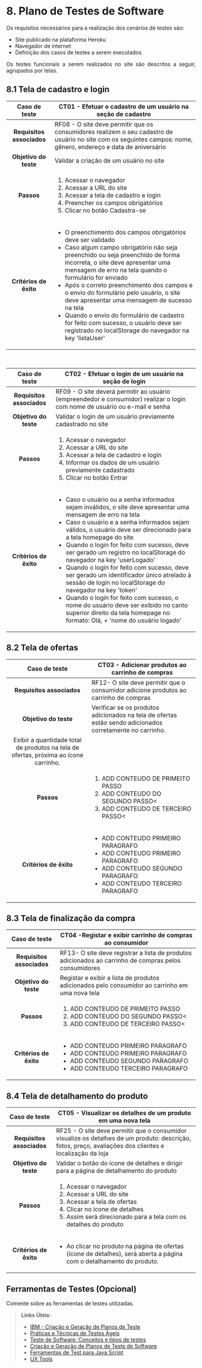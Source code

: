 # 8. Plano de Testes de Software

<p align="justify">Os requisitos necessários para a realização dos cenários de testes são:</p>

- Site publicado na plataforma Heroku
- Navegador de internet
- Definição dos casos de testes a serem executados

<p align="justify">Os testes funcionais a serem realizados no site são descritos a seguir, agrupados por telas.</p>

## 8.1 Tela de cadastro e login

|**Caso de teste**|**CT01 - Efetuar o cadastro de um usuário na seção de cadastro**|
|:---------------:|----------------------------------------------------------------|
|**Requisitos associados**|RF08 - O site deve permitir que os consumidores realizem o seu cadastro de usuário no site com os seguintes campos: nome, gênero, endereço e data de aniversário|
|**Objetivo do teste**| Validar a criação de um usuário no site|
|**Passos**|<ol><li>Acessar o navegador</li><li>Acessar a URL do site</li><li>Acessar a tela de cadastro e login</li><li>Preencher os campos obrigatórios</li><li>Clicar no botão Cadastra-se</li></ol>|
|**Critérios de êxito**|<ul><li>O preenchimento dos campos obrigatórios deve ser validado</li><li>Caso algum campo obrigatório não seja preenchido ou seja preenchido de forma incorreta, o site deve apresentar uma mensagem de erro na tela quando o formulário for enviado</li><li>Após o correto preenchimento dos campos e o envio do formulário pelo usuário, o site deve apresentar uma mensagem de sucesso na tela</li><li>Quando o envio do formulário de cadastro for feito com sucesso, o usuário deve ser registrado no localStorage do navegador na key 'listaUser'</li></ul>

</br>

|**Caso de teste**|**CT02 - Efetuar o login de um usuário na seção de login**|
|:---------------:|----------------------------------------------------------|
|**Requisitos associados**|RF09 - O site deverá permitir ao usuário (empreendedor e consumidor) realizar o login com nome de usuário ou e-mail e senha|
|**Objetivo do teste**| Validar o login de um usuário previamente cadastrado no site|
|**Passos**|<ol><li>Acessar o navegador</li><li>Acessar a URL do site</li><li>Acessar a tela de cadastro e login</li><li>Informar os dados de um usuário previamente cadastrado</li><li>Clicar no botão Entrar</li></ol>|
|**Critérios de êxito**|<ul><li>Caso o usuário ou a senha informados sejam inválidos, o site deve apresentar uma mensagem de erro na tela</li><li>Caso o usuário e a senha informados sejam válidos, o usuário deve ser direcionado para a tela homepage do site</li><li>Quando o login for feito com sucesso, deve ser gerado um registro no localStorage do navegador na key 'userLogado'</li><li>Quando o login for feito com sucesso, deve ser gerado um identificador único atrelado à sessão de login no localStorage do navegador na key 'token'</li><li>Quando o login for feito com sucesso, o nome do usuário deve ser exibido no canto superior direito da tela homepage no formato: Olá, + 'nome do usuário logado'</li></ul>



## 8.2 Tela de ofertas

|**Caso de teste**|**CT03 - Adicionar produtos ao carrinho de compras**|
|:---------------:|----------------------------------------------------------------|
|**Requisitos associados**|RF12- O site deve permitir que o consumidor adicione produtos ao carrinho de compras |
|**Objetivo do teste**| Verificar se os produtos adicionados na tela de ofertas estão sendo adicionados corretamente no carrinho.
Exibir a quantidade total de produtos na tela de ofertas, próxima ao ícone carrinho. |
|**Passos**|<ol><li>ADD CONTEUDO DE PRIMEITO PASSO</li><li>ADD CONTEUDO DO SEGUNDO PASSO<</li><li>ADD CONTEUDO DE TERCEIRO PASSO<</li>|
|**Critérios de êxito**|<ul> <li> ADD CONTEUDO PRIMEIRO PARAGRAFO </li> <li> ADD CONTEUDO PRIMEIRO PARAGRAFO </li> <li> ADD CONTEUDO SEGUNDO PARAGRAFO </li> <li>ADD CONTEUDO TERCEIRO PARAGRAFO</li></ul>

## 8.3 Tela de finalização da compra

|**Caso de teste**|**CT04 -Registar e exibir carrinho de compras ao consumidor**|
|:---------------:|----------------------------------------------------------------|
|**Requisitos associados**|RF13- O site deve registrar a lista de produtos adicionados ao carrinho de compras pelos consumidores |
|**Objetivo do teste**| Registar e exibir a lista de produtos adicionados pelo consumidor ao carrinho em uma nova tela |
|**Passos**|<ol><li>ADD CONTEUDO DE PRIMEITO PASSO</li><li>ADD CONTEUDO DO SEGUNDO PASSO<</li><li>ADD CONTEUDO DE TERCEIRO PASSO<</li>|
|**Critérios de êxito**|<ul> <li> ADD CONTEUDO PRIMEIRO PARAGRAFO </li> <li> ADD CONTEUDO PRIMEIRO PARAGRAFO </li> <li> ADD CONTEUDO SEGUNDO PARAGRAFO </li> <li>ADD CONTEUDO TERCEIRO PARAGRAFO</li></ul>

## 8.4 Tela de detalhamento do produto

|**Caso de teste**|**CT05 - Visualizar os detalhes de um produto em uma nova tela**|
|:---------------:|----------------------------------------------------------|
|**Requisitos associados**|RF25 - O site deve permitir que o consumidor visualize os detalhes de um produto: descrição, fotos, preço, avaliações dos clientes e localização da loja|
|**Objetivo do teste**| Validar o botão do ícone de detalhes e dirigir para a página de detalhamento do produto|
|**Passos**|<ol><li>Acessar o navegador</li><li>Acessar a URL do site</li><li>Acessar a tela de ofertas</li><li>Clicar no ícone de detalhes</li><li>Assim será direcionado para a tela com os detalhes do produto</li></ol>|
|**Critérios de êxito**|<ul><li>Ao clicar no produto na página de ofertas (ícone de detalhes), será aberta a página com o detalhamento do produto. </li></ul>


## Ferramentas de Testes (Opcional)

Comente sobre as ferramentas de testes utilizadas.
 
> **Links Úteis**:
> - [IBM - Criação e Geração de Planos de Teste](https://www.ibm.com/developerworks/br/local/rational/criacao_geracao_planos_testes_software/index.html)
> - [Práticas e Técnicas de Testes Ágeis](http://assiste.serpro.gov.br/serproagil/Apresenta/slides.pdf)
> -  [Teste de Software: Conceitos e tipos de testes](https://blog.onedaytesting.com.br/teste-de-software/)
> - [Criação e Geração de Planos de Teste de Software](https://www.ibm.com/developerworks/br/local/rational/criacao_geracao_planos_testes_software/index.html)
> - [Ferramentas de Test para Java Script](https://geekflare.com/javascript-unit-testing/)
> - [UX Tools](https://uxdesign.cc/ux-user-research-and-user-testing-tools-2d339d379dc7)
